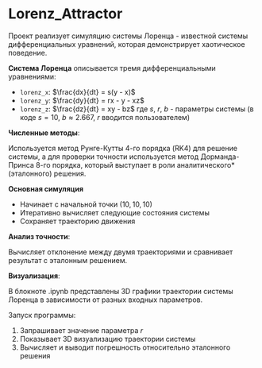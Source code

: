 # Lorenz_Attractor
Проект реализует симуляцию системы Лоренца - известной системы дифференциальных уравнений, которая демонстрирует хаотическое поведение.

**Система Лоренца** описывается тремя дифференциальными уравнениями:
   - `lorenz_x`: $\frac{dx}{dt} = s(y - x)$
   - `lorenz_y`: $\frac{dy}{dt} = rx - y - xz$
   - `lorenz_z`: $\frac{dz}{dt} = xy - bz$
где $s$, $r$, $b$ - параметры системы (в коде $s=10$, $b\approx2.667$, $r$ вводится пользователем)

**Численные методы**:

Используется метод Рунге-Кутты 4-го порядка (RK4) для решение системы, а для проверки точности используется метод Дорманда-Принса 8-го порядка, который выступает в роли аналитического*(эталонного) решения.

**Основная симуляция**

   - Начинает с начальной точки $(10, 10, 10)$
   - Итеративно вычисляет следующие состояния системы
   - Сохраняет траекторию движения

**Анализ точности**:

Вычисляет отклонение между двумя траекториями и сравнивает результат с эталонным решением.

**Визуализация**:

В блокноте .ipynb представлены 3D графики траектории системы Лоренца в зависимости от разных входных параметров.

Запуск программы:

1. Запрашивает значение параметра $r$
2. Показывает 3D визуализацию траектории системы
3. Вычисляет и выводит погрешность относительно эталонного решения
